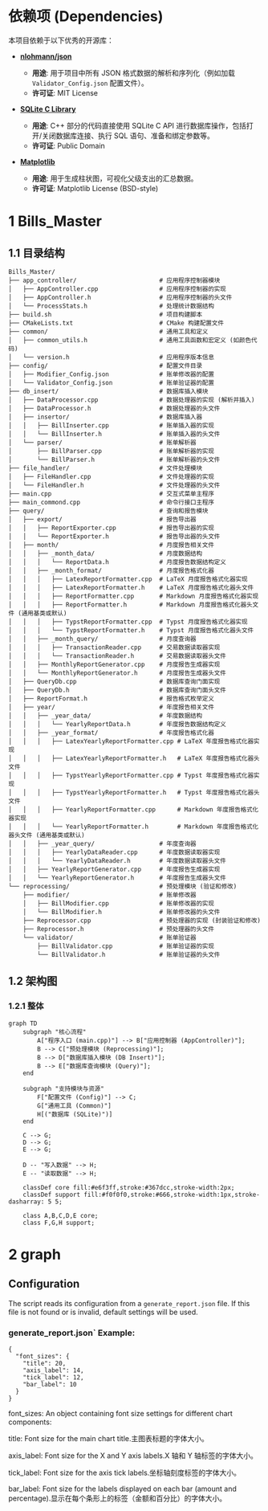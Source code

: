 # 依赖项 (Dependencies)

本项目依赖于以下优秀的开源库：

* **[nlohmann/json](https://github.com/nlohmann/json)**
    * **用途**: 用于项目中所有 JSON 格式数据的解析和序列化（例如加载 `Validator_Config.json` 配置文件）。
    * **许可证**: MIT License

* **[SQLite C Library](https://www.sqlite.org/index.html)**
    * **用途**: C++ 部分的代码直接使用 SQLite C API 进行数据库操作，包括打开/关闭数据库连接、执行 SQL 语句、准备和绑定参数等。
    * **许可证**: Public Domain

* **[Matplotlib](https://matplotlib.org/)**
    * **用途**: 用于生成柱状图，可视化父级支出的汇总数据。
    * **许可证**: Matplotlib License (BSD-style)

# 1 Bills_Master
## 1.1 目录结构
```
Bills_Master/
├── app_controller/                       # 应用程序控制器模块
│   ├── AppController.cpp                 # 应用程序控制器的实现
│   ├── AppController.h                   # 应用程序控制器的头文件
│   └── ProcessStats.h                    # 处理统计数据结构
├── build.sh                              # 项目构建脚本
├── CMakeLists.txt                        # CMake 构建配置文件
├── common/                               # 通用工具和定义
│   ├── common_utils.h                    # 通用工具函数和宏定义 (如颜色代码)
│   └── version.h                         # 应用程序版本信息
├── config/                               # 配置文件目录
│   ├── Modifier_Config.json              # 账单修改器的配置
│   └── Validator_Config.json             # 账单验证器的配置
├── db_insert/                            # 数据库插入模块
│   ├── DataProcessor.cpp                 # 数据处理器的实现 (解析并插入)
│   ├── DataProcessor.h                   # 数据处理器的头文件
│   ├── insertor/                         # 数据库插入器
│   │   ├── BillInserter.cpp              # 账单插入器的实现
│   │   └── BillInserter.h                # 账单插入器的头文件
│   └── parser/                           # 账单解析器
│       ├── BillParser.cpp                # 账单解析器的实现
│       └── BillParser.h                  # 账单解析器的头文件
├── file_handler/                         # 文件处理模块
│   ├── FileHandler.cpp                   # 文件处理器的实现
│   └── FileHandler.h                     # 文件处理器的头文件
├── main.cpp                              # 交互式菜单主程序
├── main_commond.cpp                      # 命令行接口主程序
├── query/                                # 查询和报告模块
│   ├── export/                           # 报告导出器
│   │   ├── ReportExporter.cpp            # 报告导出器的实现
│   │   └── ReportExporter.h              # 报告导出器的头文件
│   ├── month/                            # 月度报告相关文件
│   │   ├── _month_data/                  # 月度数据结构
│   │   │   └── ReportData.h              # 月度报告数据结构定义
│   │   ├── _month_format/                # 月度报告格式化器
│   │   │   ├── LatexReportFormatter.cpp  # LaTeX 月度报告格式化器实现
│   │   │   ├── LatexReportFormatter.h    # LaTeX 月度报告格式化器头文件
│   │   │   ├── ReportFormatter.cpp       # Markdown 月度报告格式化器实现
│   │   │   ├── ReportFormatter.h         # Markdown 月度报告格式化器头文件 (通用基类或默认)
│   │   │   ├── TypstReportFormatter.cpp  # Typst 月度报告格式化器实现
│   │   │   └── TypstReportFormatter.h    # Typst 月度报告格式化器头文件
│   │   ├── _month_query/                 # 月度查询器
│   │   │   ├── TransactionReader.cpp     # 交易数据读取器实现
│   │   │   └── TransactionReader.h       # 交易数据读取器头文件
│   │   ├── MonthlyReportGenerator.cpp    # 月度报告生成器实现
│   │   └── MonthlyReportGenerator.h      # 月度报告生成器头文件
│   ├── QueryDb.cpp                       # 数据库查询门面实现
│   ├── QueryDb.h                         # 数据库查询门面头文件
│   ├── ReportFormat.h                    # 报告格式枚举定义
│   ├── year/                             # 年度报告相关文件
│   │   ├── _year_data/                   # 年度数据结构
│   │   │   └── YearlyReportData.h        # 年度报告数据结构定义
│   │   ├── _year_format/                 # 年度报告格式化器
│   │   │   ├── LatexYearlyReportFormatter.cpp # LaTeX 年度报告格式化器实现
│   │   │   ├── LatexYearlyReportFormatter.h   # LaTeX 年度报告格式化器头文件
│   │   │   ├── TypstYearlyReportFormatter.cpp # Typst 年度报告格式化器实现
│   │   │   ├── TypstYearlyReportFormatter.h   # Typst 年度报告格式化器头文件
│   │   │   ├── YearlyReportFormatter.cpp      # Markdown 年度报告格式化器实现
│   │   │   └── YearlyReportFormatter.h        # Markdown 年度报告格式化器头文件 (通用基类或默认)
│   │   ├── _year_query/                  # 年度查询器
│   │   │   ├── YearlyDataReader.cpp      # 年度数据读取器实现
│   │   │   └── YearlyDataReader.h        # 年度数据读取器头文件
│   │   ├── YearlyReportGenerator.cpp     # 年度报告生成器实现
│   │   └── YearlyReportGenerator.h       # 年度报告生成器头文件
└── reprocessing/                         # 预处理模块 (验证和修改)
    ├── modifier/                         # 账单修改器
    │   ├── BillModifier.cpp              # 账单修改器的实现
    │   └── BillModifier.h                # 账单修改器的头文件
    ├── Reprocessor.cpp                   # 预处理器的实现 (封装验证和修改)
    ├── Reprocessor.h                     # 预处理器的头文件
    └── validator/                        # 账单验证器
        ├── BillValidator.cpp             # 账单验证器的实现
        └── BillValidator.h               # 账单验证器的头文件
```
## 1.2 架构图
### 1.2.1 整体
```mermaid
graph TD
    subgraph "核心流程"
        A["程序入口 (main.cpp)"] --> B["应用控制器 (AppController)"];
        B --> C["预处理模块 (Reprocessing)"];
        B --> D["数据库插入模块 (DB Insert)"];
        B --> E["数据库查询模块 (Query)"];
    end

    subgraph "支持模块与资源"
        F["配置文件 (Config)"] --> C;
        G["通用工具 (Common)"]
        H[("数据库 (SQLite)")]
    end
    
    C --> G;
    D --> G;
    E --> G;

    D -- "写入数据" --> H;
    E -- "读取数据" --> H;

    classDef core fill:#e6f3ff,stroke:#367dcc,stroke-width:2px;
    classDef support fill:#f0f0f0,stroke:#666,stroke-width:1px,stroke-dasharray: 5 5;
    
    class A,B,C,D,E core;
    class F,G,H support;
```

# 2 graph
## Configuration

The script reads its configuration from a `generate_report.json` file. If this file is not found or is invalid, default settings will be used.

### generate_report.json` Example:


```
{
  "font_sizes": {
    "title": 20,
    "axis_label": 14,
    "tick_label": 12,
    "bar_label": 10
  }
}
```
font_sizes: An object containing font size settings for different chart components:

title: Font size for the main chart title.主图表标题的字体大小。

axis_label: Font size for the X and Y axis labels.X 轴和 Y 轴标签的字体大小。

tick_label: Font size for the axis tick labels.坐标轴刻度标签的字体大小。

bar_label: Font size for the labels displayed on each bar (amount and percentage).显示在每个条形上的标签（金额和百分比）的字体大小。

